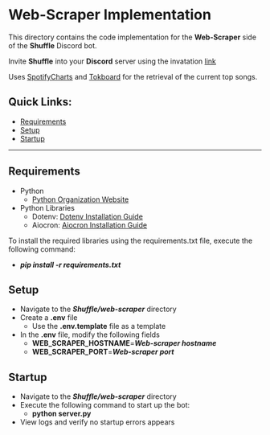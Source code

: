 # Web-Scraper Implementation
This directory contains the code implementation for the **Web-Scraper** side of the **Shuffle** Discord bot.

Invite **Shuffle** into your **Discord** server using the invatation [link](https://discord.com/api/oauth2/authorize?client_id=745448751287631996&permissions=268528656&scope=bot)

Uses [SpotifyCharts](https://spotifycharts.com/regional) and [Tokboard](https://tokboard.com/) for the retrieval of the current top songs.

## Quick Links:
- [Requirements](#requirements)
- [Setup](#setup)
- [Startup](#startup)

----------------------------------

## Requirements
- Python
  - [Python Organization Website](https://www.python.org/)
- Python Libraries
  - Dotenv: [Dotenv Installation Guide](https://pypi.org/project/python-dotenv/)
  - Aiocron: [Aiocron Installation Guide](https://pypi.org/project/aiocron/)

To install the required libraries using the requirements.txt file, execute the following command:
- ***pip install -r requirements.txt***

## Setup
- Navigate to the ***Shuffle/web-scraper*** directory
- Create a **.env** file
  - Use the **.env.template** file as a template
- In the **.env** file, modify the following fields
  - **WEB_SCRAPER_HOSTNAME**=***Web-scraper hostname***
  - **WEB_SCRAPER_PORT**=***Web-scraper port***

## Startup
- Navigate to the ***Shuffle/web-scraper*** directory
- Execute the following command to start up the bot:
  - **python server.py**
- View logs and verify no startup errors appears